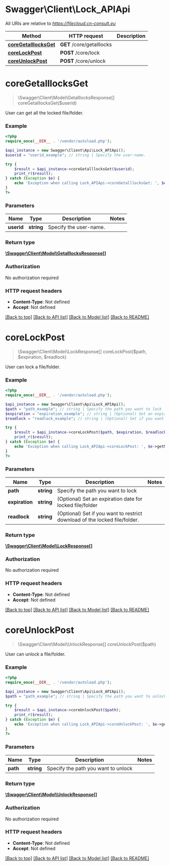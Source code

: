 # Swagger\Client\Lock_APIApi

All URIs are relative to *https://filecloud.cn-consult.eu*

Method | HTTP request | Description
------------- | ------------- | -------------
[**coreGetalllocksGet**](Lock_APIApi.md#coreGetalllocksGet) | **GET** /core/getalllocks | 
[**coreLockPost**](Lock_APIApi.md#coreLockPost) | **POST** /core/lock | 
[**coreUnlockPost**](Lock_APIApi.md#coreUnlockPost) | **POST** /core/unlock | 


# **coreGetalllocksGet**
> \Swagger\Client\Model\GetalllocksResponse[] coreGetalllocksGet($userid)



User can get all the locked file/folder.

### Example
```php
<?php
require_once(__DIR__ . '/vendor/autoload.php');

$api_instance = new Swagger\Client\Api\Lock_APIApi();
$userid = "userid_example"; // string | Specify the user-name.

try {
    $result = $api_instance->coreGetalllocksGet($userid);
    print_r($result);
} catch (Exception $e) {
    echo 'Exception when calling Lock_APIApi->coreGetalllocksGet: ', $e->getMessage(), PHP_EOL;
}
?>
```

### Parameters

Name | Type | Description  | Notes
------------- | ------------- | ------------- | -------------
 **userid** | **string**| Specify the user-name. |

### Return type

[**\Swagger\Client\Model\GetalllocksResponse[]**](../Model/GetalllocksResponse.md)

### Authorization

No authorization required

### HTTP request headers

 - **Content-Type**: Not defined
 - **Accept**: Not defined

[[Back to top]](#) [[Back to API list]](../../README.md#documentation-for-api-endpoints) [[Back to Model list]](../../README.md#documentation-for-models) [[Back to README]](../../README.md)

# **coreLockPost**
> \Swagger\Client\Model\LockResponse[] coreLockPost($path, $expiration, $readlock)



User can lock a file/folder.

### Example
```php
<?php
require_once(__DIR__ . '/vendor/autoload.php');

$api_instance = new Swagger\Client\Api\Lock_APIApi();
$path = "path_example"; // string | Specify the path you want to lock
$expiration = "expiration_example"; // string | (Optional) Set an expiration date for locked file/folder
$readlock = "readlock_example"; // string | (Optional) Set if you want to restrict download of the locked file/folder.

try {
    $result = $api_instance->coreLockPost($path, $expiration, $readlock);
    print_r($result);
} catch (Exception $e) {
    echo 'Exception when calling Lock_APIApi->coreLockPost: ', $e->getMessage(), PHP_EOL;
}
?>
```

### Parameters

Name | Type | Description  | Notes
------------- | ------------- | ------------- | -------------
 **path** | **string**| Specify the path you want to lock |
 **expiration** | **string**| (Optional) Set an expiration date for locked file/folder |
 **readlock** | **string**| (Optional) Set if you want to restrict download of the locked file/folder. |

### Return type

[**\Swagger\Client\Model\LockResponse[]**](../Model/LockResponse.md)

### Authorization

No authorization required

### HTTP request headers

 - **Content-Type**: Not defined
 - **Accept**: Not defined

[[Back to top]](#) [[Back to API list]](../../README.md#documentation-for-api-endpoints) [[Back to Model list]](../../README.md#documentation-for-models) [[Back to README]](../../README.md)

# **coreUnlockPost**
> \Swagger\Client\Model\UnlockResponse[] coreUnlockPost($path)



User can unlock a file/folder.

### Example
```php
<?php
require_once(__DIR__ . '/vendor/autoload.php');

$api_instance = new Swagger\Client\Api\Lock_APIApi();
$path = "path_example"; // string | Specify the path you want to unlock

try {
    $result = $api_instance->coreUnlockPost($path);
    print_r($result);
} catch (Exception $e) {
    echo 'Exception when calling Lock_APIApi->coreUnlockPost: ', $e->getMessage(), PHP_EOL;
}
?>
```

### Parameters

Name | Type | Description  | Notes
------------- | ------------- | ------------- | -------------
 **path** | **string**| Specify the path you want to unlock |

### Return type

[**\Swagger\Client\Model\UnlockResponse[]**](../Model/UnlockResponse.md)

### Authorization

No authorization required

### HTTP request headers

 - **Content-Type**: Not defined
 - **Accept**: Not defined

[[Back to top]](#) [[Back to API list]](../../README.md#documentation-for-api-endpoints) [[Back to Model list]](../../README.md#documentation-for-models) [[Back to README]](../../README.md)

